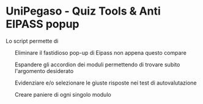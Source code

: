 # UniPegaso - Quiz Tools & Anti EIPASS popup
Lo script permette di
<el>
<ul>Eliminare il fastidioso pop-up di Eipass non appena questo compare</ul>
<ul>Espandere gli accordion dei moduli permettendo di trovare subito l'argomento desiderato</ul>
<ul>Evidenziare e/o selezionare le giuste risposte nei test di autovalutazione</ul>
<ul>Creare paniere di ogni singolo modulo</ul>

</el>
